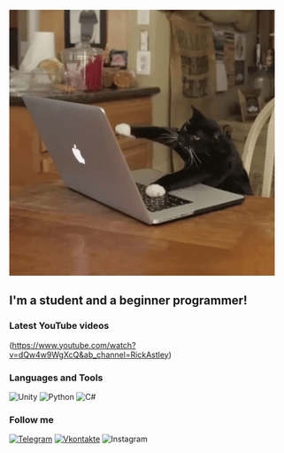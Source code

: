 ![Header](https://github.com/Kiriql/kiriql/blob/main/assets/giphy.gif)

## I'm a student and a beginner programmer!

### Latest YouTube videos
(https://www.youtube.com/watch?v=dQw4w9WgXcQ&ab_channel=RickAstley)

### Languages and Tools
![Unity](https://img.shields.io/badge/-Unity-090909?style=for-the-badge&logo=unity&logoColor=0000)
![Python](https://img.shields.io/badge/-Python-090909?style=for-the-badge&logo=python&logoColor=357fb9)
![C#](https://img.shields.io/badge/-C#-090909?style=for-the-badge&logo=c%23%23&logoColor=47C5FB)

### Follow me
[![Telegram](https://img.shields.io/badge/-Telegram-090909?style=for-the-badge&logo=telegram&logoColor=27A0D9)](https://t.me/kiriql)
[![Vkontakte](https://img.shields.io/badge/-Vkontakte-090909?style=for-the-badge&logo=vk&logoColor=4F7DB3)](https://vk.com/kfilippov2000)
![Instagram](https://img.shields.io/badge/-Instagram-090909?style=for-the-badge&logo=instagram&logoColor=B4068E)
